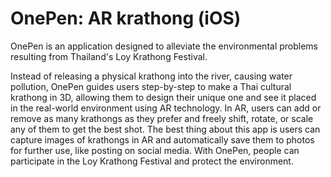 # OnePen: AR krathong (iOS)
OnePen is an application designed to alleviate the environmental problems resulting from Thailand's Loy Krathong Festival.

Instead of releasing a physical krathong into the river, causing water pollution, OnePen guides users step-by-step to make a Thai cultural krathong in 3D, allowing them to design their unique one and see it placed in the real-world environment using AR technology. In AR, users can add or remove as many krathongs as they prefer and freely shift, rotate, or scale any of them to get the best shot. The best thing about this app is users can capture images of krathongs in AR and automatically save them to photos for further use, like posting on social media. With OnePen, people can participate in the Loy Krathong Festival and protect the environment.
